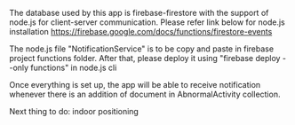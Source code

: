 The database used by this app is firebase-firestore with the support of node.js for client-server communication. Please refer link below for node.js installation
https://firebase.google.com/docs/functions/firestore-events

The node.js file "NotificationService" is to be copy and paste in firebase project functions folder.
After that, please deploy it using "firebase deploy --only functions" in node.js cli

Once everything is set up, the app will be able to receive notification whenever there is an addition of document in AbnormalActivity collection.


Next thing to do: indoor positioning
